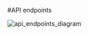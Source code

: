 #API endpoints

![api_endpoints_diagram](https://github.com/MoGamal27/AcademyTech/assets/113600854/a26d54bd-6e93-4cce-9936-40e6c36d6dfd)

